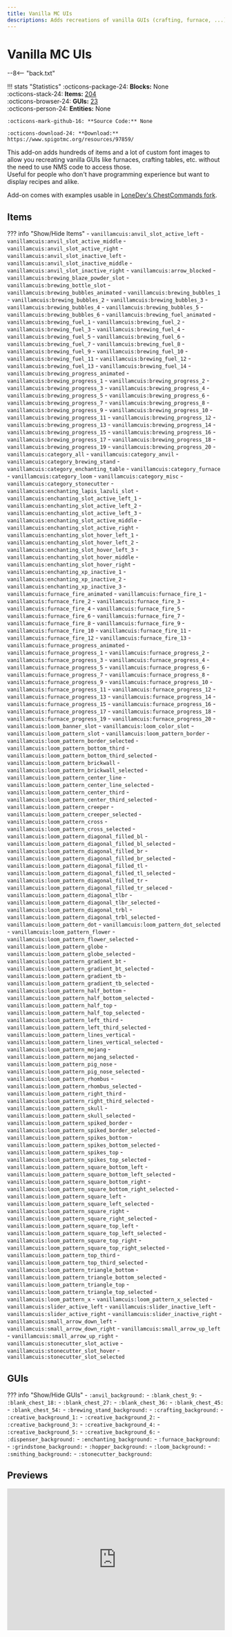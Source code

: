 ```yaml
---
title: Vanilla MC UIs
descriptions: Adds recreations of vanilla GUIs (crafting, furnace, ...) to use in normal Chest GUIs.
---
```


# Vanilla MC UIs

--8<-- "back.txt"

!!! stats "Statistics"
    :octicons-package-24: **Blocks:** None  
    :octicons-stack-24: **Items:** [204](#items)  
    :octicons-browser-24: **GUIs:** [23](#guis)  
    :octicons-person-24: **Entities:** None
    
    :octicons-mark-github-16: **Source Code:** None
    
    :octicons-download-24: **Download:** https://www.spigotmc.org/resources/97859/

This add-on adds hundreds of items and a lot of custom font images to allow you recreating vanilla GUIs like furnaces, crafting tables, etc. without the need to use NMS code to access those.  
Useful for people who don't have programming experience but want to display recipes and alike.

Add-on comes with examples usable in [LoneDev's ChestCommands fork](https://www.spigotmc.org/resources/84790/).

## Items

??? info "Show/Hide Items"
    - `vanillamcuis:anvil_slot_active_left`
    - `vanillamcuis:anvil_slot_active_middle`
    - `vanillamcuis:anvil_slot_active_right`
    - `vanillamcuis:anvil_slot_inactive_left`
    - `vanillamcuis:anvil_slot_inactive_middle`
    - `vanillamcuis:anvil_slot_inactive_right`
    - `vanillamcuis:arrow_blocked`
    - `vanillamcuis:brewing_blaze_powder_slot`
    - `vanillamcuis:brewing_bottle_slot`
    - `vanillamcuis:brewing_bubbles_animated`
    - `vanillamcuis:brewing_bubbles_1`
    - `vanillamcuis:brewing_bubbles_2`
    - `vanillamcuis:brewing_bubbles_3`
    - `vanillamcuis:brewing_bubbles_4`
    - `vanillamcuis:brewing_bubbles_5`
    - `vanillamcuis:brewing_bubbles_6`
    - `vanillamcuis:brewing_fuel_animated`
    - `vanillamcuis:brewing_fuel_1`
    - `vanillamcuis:brewing_fuel_2`
    - `vanillamcuis:brewing_fuel_3`
    - `vanillamcuis:brewing_fuel_4`
    - `vanillamcuis:brewing_fuel_5`
    - `vanillamcuis:brewing_fuel_6`
    - `vanillamcuis:brewing_fuel_7`
    - `vanillamcuis:brewing_fuel_8`
    - `vanillamcuis:brewing_fuel_9`
    - `vanillamcuis:brewing_fuel_10`
    - `vanillamcuis:brewing_fuel_11`
    - `vanillamcuis:brewing_fuel_12`
    - `vanillamcuis:brewing_fuel_13`
    - `vanillamcuis:brewing_fuel_14`
    - `vanillamcuis:brewing_progress_animated`
    - `vanillamcuis:brewing_progress_1`
    - `vanillamcuis:brewing_progress_2`
    - `vanillamcuis:brewing_progress_3`
    - `vanillamcuis:brewing_progress_4`
    - `vanillamcuis:brewing_progress_5`
    - `vanillamcuis:brewing_progress_6`
    - `vanillamcuis:brewing_progress_7`
    - `vanillamcuis:brewing_progress_8`
    - `vanillamcuis:brewing_progress_9`
    - `vanillamcuis:brewing_progress_10`
    - `vanillamcuis:brewing_progress_11`
    - `vanillamcuis:brewing_progress_12`
    - `vanillamcuis:brewing_progress_13`
    - `vanillamcuis:brewing_progress_14`
    - `vanillamcuis:brewing_progress_15`
    - `vanillamcuis:brewing_progress_16`
    - `vanillamcuis:brewing_progress_17`
    - `vanillamcuis:brewing_progress_18`
    - `vanillamcuis:brewing_progress_19`
    - `vanillamcuis:brewing_progress_20`
    - `vanillamcuis:category_all`
    - `vanillamcuis:category_anvil`
    - `vanillamcuis:category_brewing_stand`
    - `vanillamcuis:category_enchanting_table`
    - `vanillamcuis:category_furnace`
    - `vanillamcuis:category_loom`
    - `vanillamcuis:category_misc`
    - `vanillamcuis:category_stonecutter`
    - `vanillamcuis:enchanting_lapis_lazuli_slot`
    - `vanillamcuis:enchanting_slot_active_left_1`
    - `vanillamcuis:enchanting_slot_active_left_2`
    - `vanillamcuis:enchanting_slot_active_left_3`
    - `vanillamcuis:enchanting_slot_active_middle`
    - `vanillamcuis:enchanting_slot_active_right`
    - `vanillamcuis:enchanting_slot_hover_left_1`
    - `vanillamcuis:enchanting_slot_hover_left_2`
    - `vanillamcuis:enchanting_slot_hover_left_3`
    - `vanillamcuis:enchanting_slot_hover_middle`
    - `vanillamcuis:enchanting_slot_hover_right`
    - `vanillamcuis:enchanting_xp_inactive_1`
    - `vanillamcuis:enchanting_xp_inactive_2`
    - `vanillamcuis:enchanting_xp_inactive_3`
    - `vanillamcuis:furnace_fire_animated`
    - `vanillamcuis:furnace_fire_1`
    - `vanillamcuis:furnace_fire_2`
    - `vanillamcuis:furnace_fire_3`
    - `vanillamcuis:furnace_fire_4`
    - `vanillamcuis:furnace_fire_5`
    - `vanillamcuis:furnace_fire_6`
    - `vanillamcuis:furnace_fire_7`
    - `vanillamcuis:furnace_fire_8`
    - `vanillamcuis:furnace_fire_9`
    - `vanillamcuis:furnace_fire_10`
    - `vanillamcuis:furnace_fire_11`
    - `vanillamcuis:furnace_fire_12`
    - `vanillamcuis:furnace_fire_13`
    - `vanillamcuis:furnace_progress_animated`
    - `vanillamcuis:furnace_progress_1`
    - `vanillamcuis:furnace_progress_2`
    - `vanillamcuis:furnace_progress_3`
    - `vanillamcuis:furnace_progress_4`
    - `vanillamcuis:furnace_progress_5`
    - `vanillamcuis:furnace_progress_6`
    - `vanillamcuis:furnace_progress_7`
    - `vanillamcuis:furnace_progress_8`
    - `vanillamcuis:furnace_progress_9`
    - `vanillamcuis:furnace_progress_10`
    - `vanillamcuis:furnace_progress_11`
    - `vanillamcuis:furnace_progress_12`
    - `vanillamcuis:furnace_progress_13`
    - `vanillamcuis:furnace_progress_14`
    - `vanillamcuis:furnace_progress_15`
    - `vanillamcuis:furnace_progress_16`
    - `vanillamcuis:furnace_progress_17`
    - `vanillamcuis:furnace_progress_18`
    - `vanillamcuis:furnace_progress_19`
    - `vanillamcuis:furnace_progress_20`
    - `vanillamcuis:loom_banner_slot`
    - `vanillamcuis:loom_color_slot`
    - `vanillamcuis:loom_pattern_slot`
    - `vanillamcuis:loom_pattern_border`
    - `vanillamcuis:loom_pattern_border_selected`
    - `vanillamcuis:loom_pattern_bottom_third`
    - `vanillamcuis:loom_pattern_bottom_third_selected`
    - `vanillamcuis:loom_pattern_brickwall`
    - `vanillamcuis:loom_pattern_brickwall_selected`
    - `vanillamcuis:loom_pattern_center_line`
    - `vanillamcuis:loom_pattern_center_line_selected`
    - `vanillamcuis:loom_pattern_center_third`
    - `vanillamcuis:loom_pattern_center_third_selected`
    - `vanillamcuis:loom_pattern_creeper`
    - `vanillamcuis:loom_pattern_creeper_selected`
    - `vanillamcuis:loom_pattern_cross`
    - `vanillamcuis:loom_pattern_cross_selected`
    - `vanillamcuis:loom_pattern_diagonal_filled_bl`
    - `vanillamcuis:loom_pattern_diagonal_filled_bl_selected`
    - `vanillamcuis:loom_pattern_diagonal_filled_br`
    - `vanillamcuis:loom_pattern_diagonal_filled_br_selected`
    - `vanillamcuis:loom_pattern_diagonal_filled_tl`
    - `vanillamcuis:loom_pattern_diagonal_filled_tl_selected`
    - `vanillamcuis:loom_pattern_diagonal_filled_tr`
    - `vanillamcuis:loom_pattern_diagonal_filled_tr_seleced`
    - `vanillamcuis:loom_pattern_diagonal_tlbr`
    - `vanillamcuis:loom_pattern_diagonal_tlbr_selected`
    - `vanillamcuis:loom_pattern_diagonal_trbl`
    - `vanillamcuis:loom_pattern_diagonal_trbl_selected`
    - `vanillamcuis:loom_pattern_dot`
    - `vanillamcuis:loom_pattern_dot_selected`
    - `vanillamcuis:loom_pattern_flower`
    - `vanillamcuis:loom_pattern_flower_selected`
    - `vanillamcuis:loom_pattern_globe`
    - `vanillamcuis:loom_pattern_globe_selected`
    - `vanillamcuis:loom_pattern_gradient_bt`
    - `vanillamcuis:loom_pattern_gradient_bt_selected`
    - `vanillamcuis:loom_pattern_gradient_tb`
    - `vanillamcuis:loom_pattern_gradient_tb_selected`
    - `vanillamcuis:loom_pattern_half_bottom`
    - `vanillamcuis:loom_pattern_half_bottom_selected`
    - `vanillamcuis:loom_pattern_half_top`
    - `vanillamcuis:loom_pattern_half_top_selected`
    - `vanillamcuis:loom_pattern_left_third`
    - `vanillamcuis:loom_pattern_left_third_selected`
    - `vanillamcuis:loom_pattern_lines_vertical`
    - `vanillamcuis:loom_pattern_lines_vertical_selected`
    - `vanillamcuis:loom_pattern_mojang`
    - `vanillamcuis:loom_pattern_mojang_selected`
    - `vanillamcuis:loom_pattern_pig_nose`
    - `vanillamcuis:loom_pattern_pig_nose_selected`
    - `vanillamcuis:loom_pattern_rhombus`
    - `vanillamcuis:loom_pattern_rhombus_selected`
    - `vanillamcuis:loom_pattern_right_third`
    - `vanillamcuis:loom_pattern_right_third_selected`
    - `vanillamcuis:loom_pattern_skull`
    - `vanillamcuis:loom_pattern_skull_selected`
    - `vanillamcuis:loom_pattern_spiked_border`
    - `vanillamcuis:loom_pattern_spiked_border_selected`
    - `vanillamcuis:loom_pattern_spikes_bottom`
    - `vanillamcuis:loom_pattern_spikes_bottom_selected`
    - `vanillamcuis:loom_pattern_spikes_top`
    - `vanillamcuis:loom_pattern_spikes_top_selected`
    - `vanillamcuis:loom_pattern_square_bottom_left`
    - `vanillamcuis:loom_pattern_square_bottom_left_selected`
    - `vanillamcuis:loom_pattern_square_bottom_right`
    - `vanillamcuis:loom_pattern_square_bottom_right_selected`
    - `vanillamcuis:loom_pattern_square_left`
    - `vanillamcuis:loom_pattern_square_left_selected`
    - `vanillamcuis:loom_pattern_square_right`
    - `vanillamcuis:loom_pattern_square_right_selected`
    - `vanillamcuis:loom_pattern_square_top_left`
    - `vanillamcuis:loom_pattern_square_top_left_selected`
    - `vanillamcuis:loom_pattern_square_top_right`
    - `vanillamcuis:loom_pattern_square_top_right_selected`
    - `vanillamcuis:loom_pattern_top_third`
    - `vanillamcuis:loom_pattern_top_third_selected`
    - `vanillamcuis:loom_pattern_triangle_bottom`
    - `vanillamcuis:loom_pattern_triangle_bottom_selected`
    - `vanillamcuis:loom_pattern_triangle_top`
    - `vanillamcuis:loom_pattern_triangle_top_selected`
    - `vanillamcuis:loom_pattern_x`
    - `vanillamcuis:loom_pattern_x_selected`
    - `vanillamcuis:slider_active_left`
    - `vanillamcuis:slider_inactive_left`
    - `vanillamcuis:slider_active_right`
    - `vanillamcuis:slider_inactive_right`
    - `vanillamcuis:small_arrow_down_left`
    - `vanillamcuis:small_arrow_down_right`
    - `vanillamcuis:small_arrow_up_left`
    - `vanillamcuis:small_arrow_up_right`
    - `vanillamcuis:stonecutter_slot_active`
    - `vanillamcuis:stonecutter_slot_hover`
    - `vanillamcuis:stonecutter_slot_selected`

## GUIs

??? info "Show/Hide GUIs"
    - `:anvil_background:`
    - `:blank_chest_9:`
    - `:blank_chest_18:`
    - `:blank_chest_27:`
    - `:blank_chest_36:`
    - `:blank_chest_45:`
    - `:blank_chest_54:`
    - `:brewing_stand_background:`
    - `:crafting_background:`
    - `:creative_background_1:`
    - `:creative_background_2:`
    - `:creative_background_3:`
    - `:creative_background_4:`
    - `:creative_background_5:`
    - `:creative_background_6:`
    - `:dispenser_background:`
    - `:enchanting_background:`
    - `:furnace_background:`
    - `:grindstone_background:`
    - `:hopper_background:`
    - `:loom_background:`
    - `:smithing_background:`
    - `:stonecutter_background:`

## Previews

<div style='position:relative; padding-bottom:calc(56.25% + 44px)'><iframe src='https://gfycat.com/ifr/UnfitReliableCreature' frameborder='0' scrolling='no' width='100%' height='100%' style='position:absolute;top:0;left:0;' allowfullscreen></iframe></div>
